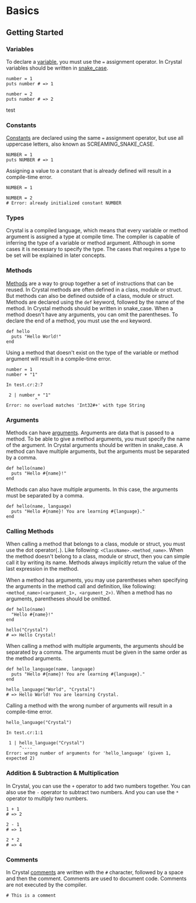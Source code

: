 # Basics

## Getting Started

### Variables

To declare a [variable][variables], you must use the `=` assignment operator.
In Crystal variables should be written in [snake_case][snake-case].

```crystal
number = 1
puts number # => 1

number = 2
puts number # => 2
```

test

### Constants

[Constants][constants] are declared using the same `=` assignment operator, but use all uppercase letters, also known as SCREAMING_SNAKE_CASE.

```crystal
NUMBER = 1
puts NUMBER # => 1
```

Assigning a value to a constant that is already defined will result in a compile-time error.

```crystal
NUMBER = 1

NUMBER = 2
# Error: already initialized constant NUMBER
```

### Types

Crystal is a compiled language, which means that every variable or method argument is assigned a type at compile time.
The compiler is capable of inferring the type of a variable or method argument.
Although in some cases it is necessary to specify the type.
The cases that requires a type to be set will be explained in later concepts.

### Methods

[Methods][methods] are a way to group together a set of instructions that can be reused.
In Crystal methods are often defined in a class, module or struct.
But methods can also be defined outside of a class, module or struct.
Methods are declared using the `def` keyword, followed by the name of the method.
In Crystal methods should be written in snake_case.
When a method doesn't have any arguments, you can omit the parentheses.
To declare the end of a method, you must use the `end` keyword.

```crystal
def hello
  puts "Hello World!"
end
```

Using a method that doesn't exist on the type of the variable or method argument will result in a compile-time error.

```crystal
number = 1
number + "1"
```

```console
In test.cr:2:7

 2 | number + "1"
           ^
Error: no overload matches 'Int32#+' with type String
```

### Arguments

Methods can have [arguments][arguments].
Arguments are data that is passed to a method.
To be able to give a method arguments, you must specify the name of the argument.
In Crystal arguments should be written in snake_case.
A method can have multiple arguments, but the arguments must be separated by a comma.

```crystal
def hello(name)
  puts "Hello #{name}!"
end
```

Methods can also have multiple arguments.
In this case, the arguments must be separated by a comma.

```crystal
def hello(name, language)
  puts "Hello #{name}! You are learning #{language}."
end
```

### Calling Methods

When calling a method that belongs to a class, module or struct, you must use the dot operator(`.`).
Like following: `<ClassName>.<method_name>`.
When the method doesn't belong to a class, module or struct, then you can simple call it by writing its name.
Methods always implicitly return the value of the last expression in the method.

When a method has arguments, you may use parentheses when specifying the arguments in the method call and definition, like following: `<method_name>(<argument_1>, <argument_2>)`.
When a method has no arguments, parentheses should be omitted.

```crystal
def hello(name)
  "Hello #{name}!"
end

hello("Crystal")
# => Hello Crystal!
```

When calling a method with multiple arguments, the arguments should be separated by a comma.
The arguments must be given in the same order as the method arguments.

```crystal
def hello_language(name, language)
  puts "Hello #{name}! You are learning #{language}."
end

hello_language("World", "Crystal")
# => Hello World! You are learning Crystal.
```

Calling a method with the wrong number of arguments will result in a compile-time error.

```crystal
hello_language("Crystal")
```

```console
In test.cr:1:1

 1 | hello_language("Crystal")
     ^----
Error: wrong number of arguments for 'hello_language' (given 1, expected 2)
```

### Addition & Subtraction & Multiplication

In Crystal, you can use the `+` operator to add two numbers together.
You can also use the `-` operator to subtract two numbers.
And you can use the `*` operator to multiply two numbers.

```crystal
1 + 1
# => 2

2 - 1
# => 1

2 * 2
# => 4
```

### Comments

In Crystal [comments][comments] are written with the `#` character, followed by a space and then the comment.
Comments are used to document code.
Comments are not executed by the compiler.

```crystal
# This is a comment
```

[arguments]: https://crystal-lang.org/reference/latest/tutorials/basics/60_methods.html#arguments
[comments]: https://crystal-lang.org/reference/latest/syntax_and_semantics/comments.html
[constants]: https://crystal-lang.org/reference/latest/syntax_and_semantics/constants.html
[methods]: https://crystal-lang.org/reference/latest/tutorials/basics/60_methods.html#methods
[return]: https://crystal-lang.org/reference/latest/tutorials/basics/60_methods.html#returning-a-value
[snake-case]: https://en.wikipedia.org/wiki/Snake_case
[type]: https://crystal-lang.org/reference/latest/tutorials/basics/20_variables.html#type
[variables]: https://crystal-lang.org/reference/latest/tutorials/basics/20_variables.html
